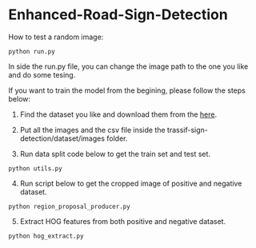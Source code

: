 # Enhanced-Road-Sign-Detection

How to test a random image:
```
python run.py
```
In side the run.py file, you can change the image path to the one you like and do some tesing.

If you want to train the model from the begining, please follow the steps below:

1. Find the dataset you like and download them from the [here](https://www.kaggle.com/datasets/omkarnadkarni/lisa-traffic-sign).

2. Put all the images and the csv file inside the trassif-sign-detection/dataset/images folder.

3. Run data split code below to get the train set and test set.
```
python utils.py
```
4. Run script below to get the cropped image of positive and negative dataset.
```
python region_proposal_producer.py
```
5. Extract HOG features from both positive and negative dataset.
```
python hog_extract.py
```
